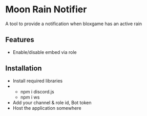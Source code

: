 # Moon Rain Notifier

A tool to provide a notification when bloxgame has an active rain

## Features
- Enable/disable embed via role 
  
## Installation
- Install required libraries
- - npm i discord.js
  - npm i ws
- Add your channel & role id, Bot token
- Host the application somewhere
